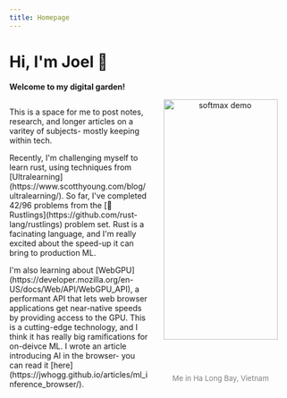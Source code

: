 ```yaml
---
title: Homepage
---
```


# Hi, I'm Joel 👋

<!-- <div style="text-align: center;">
    <img src="/images/joelwater.jpg" alt="softmax demo" width="50%">
    <p style="font-size: small; color: gray;">Me in Ha Long Bay</p>
</div> -->

**Welcome to my digital garden!**


<div style="display: flex;">
    <div style="width: 50%; padding: 0px;">
        <p>This is a space for me to post notes, research, and longer articles on a varitey of subjects- mostly keeping within tech.
        </p>
        <p>Recently, I'm challenging myself to learn rust, using techniques from [Ultralearning](https://www.scotthyoung.com/blog/ultralearning/). So far, I've completed 42/96 problems from the [🦀 Rustlings](https://github.com/rust-lang/rustlings) problem set. Rust is a facinating language, and I'm really excited about the speed-up it can bring to production ML.
        </p>
        <p>
        I'm also learning about [WebGPU](https://developer.mozilla.org/en-US/docs/Web/API/WebGPU_API), a performant API that lets web browser applications get near-native speeds by providing access to the GPU. This is a cutting-edge technology, and I think it has really big ramifications for on-deivce ML. I wrote an article introducing AI in the browser- you can read it [here](https://jwhogg.github.io/articles/ml_inference_browser/).
        </p>
    </div>
    <div style="width: 50%; padding: 0px;">
        <div style="text-align: center;">
            <img src="/images/joelwater.webp" alt="softmax demo" width="90%" style="border-radius: 10px;">
            <p style="font-size: small; color: gray;">Me in Ha Long Bay, Vietnam</p>
        </div>
    </div>
    </div>
